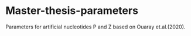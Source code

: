 # Master-thesis-parameters

Parameters for artificial nucleotides P and Z based on Ouaray et.al.(2020).
